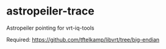 # astropeiler-trace
Astropeiler pointing for vrt-iq-tools

Required:
https://github.com/tftelkamp/libvrt/tree/big-endian
